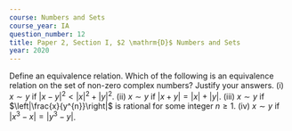 ```yaml
---
course: Numbers and Sets
course_year: IA
question_number: 12
title: Paper 2, Section I, $2 \mathrm{D}$ Numbers and Sets
year: 2020
---
```




Define an equivalence relation. Which of the following is an equivalence relation on the set of non-zero complex numbers? Justify your answers.
(i) $x \sim y$ if $|x-y|^{2}<|x|^{2}+|y|^{2}$.
(ii) $x \sim y$ if $|x+y|=|x|+|y|$.
(iii) $x \sim y$ if $\left|\frac{x}{y^{n}}\right|$ is rational for some integer $n \geqslant 1$.
(iv) $x \sim y$ if $\left|x^{3}-x\right|=\left|y^{3}-y\right|$.